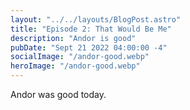 ```yaml
---
layout: "../../layouts/BlogPost.astro"
title: "Episode 2: That Would Be Me"
description: "Andor is good"
pubDate: "Sept 21 2022 04:00:00 -4"
socialImage: "/andor-good.webp"
heroImage: "/andor-good.webp"
---
```


Andor was good today.
